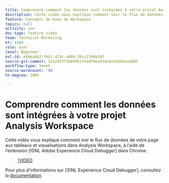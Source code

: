 ```yaml
---
title: Comprendre comment les données sont intégrées à votre projet Analysis Workspace
description: Cette vidéo vous explique comment voir le flux de données de votre page aux tableaux et visualisations dans Analysis Workspace, à lʼaide de lʼextension Adobe Experience Cloud Debugger dans Chrome.
feature: Concepts de base de Workspace
topics: null
activity: use
doc-type: feature video
team: Technical Marketing
kt: 4109
role: User
level: Beginner
exl-id: eb6eada2-74b1-423c-a80d-2bcc2148e167
source-git-commit: 32424f3f2b05952fe4df9ea91dcbe51684cee905
workflow-type: tm+mt
source-wordcount: '94'
ht-degree: 100%

---
```


# Comprendre comment les données sont intégrées à votre projet Analysis Workspace

Cette vidéo vous explique comment voir le flux de données de votre page aux tableaux et visualisations dans Analysis Workspace, à lʼaide de lʼextension [!DNL Adobe Experience Cloud Debugger] dans Chrome.

>[!VIDEO](https://video.tv.adobe.com/v/31072/?quality=12)

Pour plus dʼinformations sur [!DNL Experience Cloud Debugger], consultez la [documentation](https://experienceleague.adobe.com/docs/debugger/using/experience-cloud-debugger.html?lang=fr).
